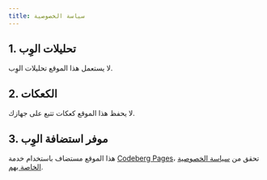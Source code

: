 ```yaml
---
title: سياسة الخصوصية
---
```

## 1. تحليلات الوِب

لا يستعمل هذا الموقع تحليلات الوِب.

## 2. الكعكات

لا يحفظ هذا الموقع كعكات تتبع على جهازك.

## 3. موفر استضافة الوِب

هذا الموقع مستضاف باستخدام خدمة [Codeberg Pages](https://codeberg.page)، تحقق من [سياسة الخصوصية الخاصة بهم](https://codeberg.org/Codeberg/org/src/branch/main/PrivacyPolicy.md).
